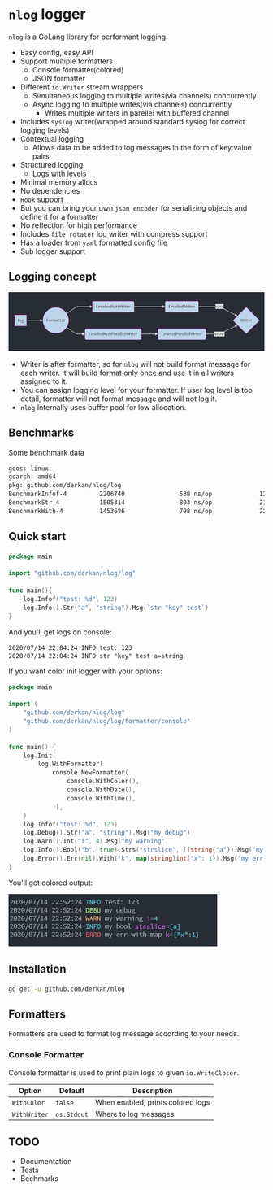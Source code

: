 # `nlog` logger

`nlog` is a GoLang library for performant logging.

- Easy config, easy API
- Support multiple formatters
  - Console formatter(colored)
  - JSON formatter
- Different `io.Writer` stream wrappers
  - Simultaneous logging to multiple writes(via channels) concurrently
  - Async logging to multiple writes(via channels) concurrently
    - Writes multiple writers in parellel with buffered channel
- Includes `syslog` writer(wrapped around standard syslog for correct logging levels)
- Contextual logging
  - Allows data to be added to log messages in the form of key:value pairs
- Structured logging
  - Logs with levels
- Minimal memory allocs
- No dependencies
- `Hook` support
- But you can bring your own `json encoder` for serializing objects and define it for a formatter
- No reflection for high performance
- Includes `file rotater` log writer with compress support
- Has a loader from `yaml` formatted config file
- Sub logger support

## Logging concept

![Logging concept](assets/concept.png)

- Writer is after formatter, so for `nlog` will not build format message for each writer. It will build format only once and use it in all writers assigned to it.
- You can assign logging level for your formatter. If user log level is too detail, formatter will not format message and will not log it.
- `nlog` Internally uses buffer pool for low allocation.

## Benchmarks

Some benchmark data

```bash
goos: linux
goarch: amd64
pkg: github.com/derkan/nlog/log
BenchmarkInfof-4         2206740               538 ns/op             123 B/op          1 allocs/op
BenchmarkStr-4           1505314               803 ns/op             216 B/op          1 allocs/op
BenchmarkWith-4          1453686               798 ns/op             223 B/op          1 allocs/op
```

## Quick start

```go
package main

import "github.com/derkan/nlog/log"

func main(){
    log.Infof("test: %d", 123)
    log.Info().Str("a", "string").Msg(`str "key" test`)
}
```

And you'll get logs on console:

```text
2020/07/14 22:04:24 INFO test: 123
2020/07/14 22:04:24 INFO str "key" test a=string
```

If you want color init logger with your options:

```go
package main

import (
    "github.com/derkan/nlog/log"
    "github.com/derkan/nlog/log/formatter/console"
)

func main() {
    log.Init(
        log.WithFormatter(
            console.NewFormatter(
                console.WithColor(),
                console.WithDate(),
                console.WithTime(),
            )),
    )
    log.Infof("test: %d", 123)
    log.Debug().Str("a", "string").Msg("my debug")
    log.Warn().Int("i", 4).Msg("my warning")
    log.Info().Bool("b", true).Strs("strslice", []string{"a"}).Msg("my bool")
    log.Error().Err(nil).With("k", map[string]int{"x": 1}).Msg("my err with map")
}
```

You'll get colored output:

![Colored Log](assets/colored.png)

## Installation

```bash
go get -u github.com/derkan/nlog
```

## Formatters

Formatters are used to format log message according to your needs.

### Console Formatter

Console formatter is used to print plain logs to given `io.WriteCloser`.

| Option       | Default     | Description                       |
| ------------ | ----------- | --------------------------------- |
| `WithColor`  | `false`     | When enabled, prints colored logs |
| `WithWriter` | `os.Stdout` | Where to log messages             |

## TODO

- Documentation
- Tests
- Bechmarks
